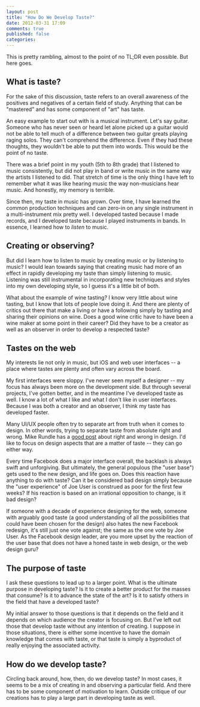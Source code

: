 ```yaml
---
layout: post
title: "How Do We Develop Taste?"
date: 2012-03-31 17:09
comments: true
published: false
categories: 
---
```


This is pretty rambling, almost to the point of no TL;DR even possible. But here goes.

## What is taste?

For the sake of this discussion, taste refers to an overall awareness of the positives and negatives of a certain field of study. Anything that can be "mastered" and has some component of "art" has taste.

An easy example to start out with is a musical instrument. Let's say guitar. Someone who has never seen or heard let alone picked up a guitar would not be able to tell much of a difference between two guitar greats playing raging solos. They can't comprehend the difference. Even if they had these thoughts, they wouldn't be able to put them into words. This would be the point of no taste.

There was a brief point in my youth (5th to 8th grade) that I listened to music consistently, but did not play in band or write music in the same way the artists I listened to did. That stretch of time is the only thing I have left to remember what it was like hearing music the way non-musicians hear music. And honestly, my memory is terrible.

Since then, my taste in music has grown. Over time, I have learned the common production techniques and can zero-in on any single instrument in a multi-instrument mix pretty well. I developed tasted because I made records, and I developed taste because I played instruments in bands. In essence, I learned how to *listen* to music.

## Creating or observing?

But did I learn how to listen to music by creating music or by listening to music? I would lean towards saying that creating music had more of an effect in rapidly developing my taste than simply listening to music. Listening was still instrumental in incorporating new techniques and styles into my own developing style, so I guess it's a little bit of both.

What about the example of wine tasting? I know very little about wine tasting, but I know that lots of people love doing it. And there are plenty of critics out there that make a living or have a following simply by tasting and sharing their opinions on wine. Does a good wine critic have to have been a wine maker at some point in their career? Did they have to be a creator as well as an observer in order to develop a respected taste?

## Tastes on the web

My interests lie not only in music, but iOS and web user interfaces -- a place where tastes are plenty and often vary across the board.

My first interfaces were sloppy. I've never seen myself a designer -- my focus has always been more on the development side. But through several projects, I've gotten better, and in the meantime I've developed taste as well. I know a lot of what I like and what I don't like in user interfaces. Because I was both a creator and an observer, I think my taste has developed faster. 

Many UI/UX people often try to separate art from truth when it comes to design. In other words, trying to separate taste from absolute right and wrong. Mike Rundle has a [good post](http://flyosity.com/application-design/your-design-is-wrong-and-heres-why.php) about right and wrong in design. I'd like to focus on design aspects that are a matter of taste -- they can go either way.

Every time Facebook does a major interface overall, the backlash is always swift and unforgiving. But ultimately, the general populous (the "user base") gets used to the new design, and life goes on. Does this reaction have anything to do with taste? Can it be considered bad design simply because the "user experience" of Joe User is construed as poor for the first few weeks? If his reaction is based on an irrational opposition to change, is it bad design?

If someone with a decade of experience designing for the web, someone with arguably good taste (a good understanding of all the possibilities that could have been chosen for the design) also hates the new Facebook redesign, it's still just one vote against; the same as the one vote by Joe User. As the Facebook design leader, are you more upset by the reaction of the user base that does not have a honed taste in web design, or the web design guru?

## The purpose of taste

I ask these questions to lead up to a larger point. What is the ultimate purpose in developing taste? Is it to create a better product for the masses that consume? Is it to advance the state of the art? Is it to satisfy others in the field that have a developed taste?

My initial answer to those questions is that it depends on the field and it depends on which audience the creator is focusing on. But I've left out those that develop taste without any intention of creating. I suppose in those situations, there is either some incentive to have the domain knowledge that comes with taste, or that taste is simply a byproduct of really enjoying the associated activity.

## How do we develop taste?

Circling back around, how, then, do we develop taste? In most cases, it seems to be a mix of creating in and observing a particular field. And there has to be some component of motivation to learn. Outside critique of our creations has to play a large part in developing taste as well.